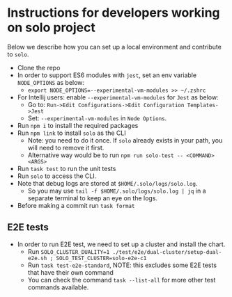# Instructions for developers working on solo project

Below we describe how you can set up a local environment and contribute to `solo`.

* Clone the repo
* In order to support ES6 modules with `jest`, set an env variable `NODE_OPTIONS` as below:
  * `export NODE_OPTIONS=--experimental-vm-modules >> ~/.zshrc`
* For Intellij users: enable `--experimental-vm-modules` for `Jest` as below:
  * Go to: `Run->Edit Configurations->Edit Configuration Templates->Jest`
  * Set: `--experimental-vm-modules` in `Node Options`.
* Run `npm i` to install the required packages
* Run `npm link` to install `solo` as the CLI
  * Note: you need to do it once. If `solo` already exists in your path, you will need to remove it first.
  * Alternative way would be to run `npm run solo-test -- <COMMAND> <ARGS>`
* Run `task test` to run the unit tests
* Run `solo` to access the CLI.
* Note that debug logs are stored at `$HOME/.solo/logs/solo.log`.
  * So you may use `tail -f $HOME/.solo/logs/solo.log | jq` in a separate terminal to keep an eye on the logs.
* Before making a commit run `task format`

## E2E tests

* In order to run E2E test, we need to set up a cluster and install the chart.
  * Run `SOLO_CLUSTER_DUALITY=1 ./test/e2e/dual-cluster/setup-dual-e2e.sh ; SOLO_TEST_CLUSTER=solo-e2e-c1`
  * Run `task test-e2e-standard`, NOTE: this excludes some E2E tests that have their own command
  * You can check the command `task --list-all` for more other test commands available.


